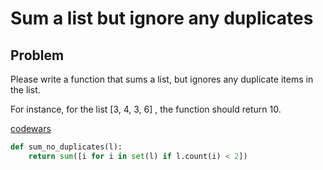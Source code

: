 # Sum a list but ignore any duplicates

## Problem

Please write a function that sums a list, but ignores any duplicate items in the list.

For instance, for the list [3, 4, 3, 6] , the function should return 10.

[codewars](https://www.codewars.com/kata/5993fb6c4f5d9f770c0000f2/train/python)

```python
def sum_no_duplicates(l):
    return sum([i for i in set(l) if l.count(i) < 2])
```